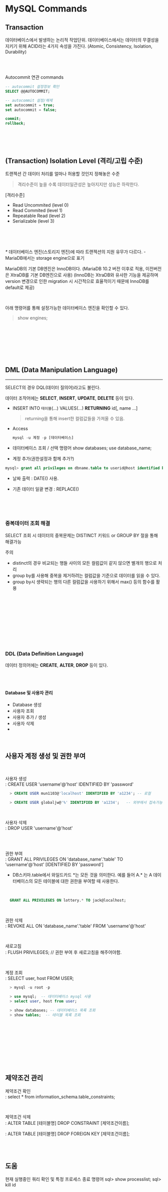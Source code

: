 # MySQL Commands

## Transaction

데이터베이스에서 발생하는 논리적 작업단위. 데이터베이스에서는 데이터의 무결성을 지키기 위해 ACID라는 4가지 속성을 가진다.
(Atomic, Consistency, Isolation, Durability)


<br><br>


Autocommit 연관 commands

``` sql
-- autocommit 설정정보 확인
SELECT @@AUTOCOMMIT;

-- autocommit 설정/해제
set autocommit = true;
set autocommit = false;

commit;
rollback;

```

<br><br><br>

## (Transaction) Isolation Level (격리/고립 수준)

트랜젝션 간 데이터 처리를 얼마나 허용할 것인지 정해놓은 수준
> 격리수준이 높을 수록 데이터일관성은 높아지지만 성능은 하락한다.

[격리수준]
* Read Uncommited (level 0)
* Read Commited (level 1)
* Repeatable Read (level 2)
* Serializable (level 3)



<br><br><br>

_*_ 데이터베이스 엔진(스토리지 엔진)에 따라 트랜젝션의 지원 유무가 다르다. - MariaDB에서는 storage engine으로 표기


MariaDB의 기본 DB엔진은 InnoDB이다. (MariaDB 10.2 버전 이후로 적용, 이전버전은 XtraDB를 기본 DB엔진으로 사용)
(InnoDB는 XtraDB와 유사한 기능을 제공하며 version 변경으로 인한 migration 시 시간적으로 효율적이기 때문에 InnoDB를 default로 제공)

<br>



아래 명령어를 통해 설정가능한 데이터베이스 엔진을 확인할 수 있다.
> show engines;












<br><br><br>
<br><br><br>

## DML (Data Manipulation Language)
---
SELECT의 경우 DQL(데이터 질의어)라고도 불린다.


데이터 조작어에는 **SELECT**, **INSERT**, **UPDATE**, **DELETE** 등이 있다.


* INSERT INTO `테이블`(...) VALUES(...) **RETURNING** id[, name ...]
  > returning을 통해 insert한 컬럼값들을 가져올 수 있음.


* Access
  ``` sql
  mysql -u 계정 -p [데이터베이스]
  ```
  
* 데이터베이스 조회 / 선택 명령어
  show databases;
  use database_name;

* 계정 추가(권한설정과 함께 추가?)
``` sql
mysql> grant all privileges on dbname.table to userid@host identified by 'password';
```


* 날짜 출력 : DATE() 사용.

* 기존 데이터 일괄 변경 : REPLACE()



<br><br><br>

### 중복데이터 조회 해결

SELECT 조회 시 데이터의 중복문제는 DISTINCT 키워드 or GROUP BY 절을 통해 해결가능


주의
* distinct의 경우 비교되는 행들 사이의 모든 컬럼값이 같지 않으면 별개의 행으로 처리
* group by를 사용해 중복을 제거하려는 컬럼값을 기준으로 데이터를 읽을 수 있다.
* group by시 생략되는 행의 다른 컬럼값을 사용하기 위해서 max() 등의 함수를 활용




<br><br><br>
<br><br><br>
<br><br><br>


### DDL (Data Definition Language)

데이터 정의어에는 **CREATE**, **ALTER**, **DROP**  등이 있다.

<br><br>

#### Database 및 사용자 관리
* Database 생성
* 사용자 조회
* 사용자 추가 / 생성
* 사용자 삭제
* 

<br>

사용자 계정 생성 및 권한 부여
---

<br>

사용자 생성 <br>
: CREATE USER 'username'@'host' IDENTIFIED BY 'password'

``` sql
  > CREATE USER mun1103@'localhost' IDENTIFIED BY 'a1234'; -- 로컬

  > CREATE USER globaljw@'%' IDENTIFIED BY 'a1234';   -- 외부에서 접속가능

```

<br>

사용자 삭제 <br>
: DROP USER 'username'@'host'

<br><br>



권한 부여 <br>
: GRANT ALL PRIVILEGES ON 'database_name'.'table' TO 'username'@'host' [IDENTIFIED BY 'password']

* DB스키마.table에서 와일드카드 \*는 모든 것을 의미한다. 예를 들어 A.\* 는 A 데이터베이스의 모든 테이블에 대한 권한을 부여할 때 사용한다.

<br>

``` SQL
  GRANT ALL PRIVILEGES ON lottery.* TO jack@localhost;

```

<br>

권한 삭제 <br>
: REVOKE ALL ON 'database_name'.'table' FROM 'username'@'host'



<br>

새로고침 <br>
: FLUSH PRIVILEGES;  // 권한 부여 후 새로고침을 해주어야함.




<br>

계정 조회 <br>
: SELECT user, host FROM USER;

``` sql
  > mysql -u root -p
  
  > use mysql;  -- 데이터베이스 mysql 사용
  > select user, host from user;

  > show databases; -- 데이터베이스 목록 조회
  > show tables;  -- 테이블 목록 조회

```



<br>




<br><br>
<br><br>
<br><br>



제약조건 관리
---

제약조건 확인 <br>
: select * from information_schema.table_constraints;


<br>

제약조건 삭제 <br>
: ALTER TABLE [테이블명] DROP CONSTRAINT [제약조건이름];

: ALTER TABLE [테이블명] DROP FOREIGN KEY [제약조건이름];





<br><br>

## 도움

현재 실행중인 쿼리 확인 및 특정 프로세스 종료 명령어
sql> show processlist;
sql> kill id



<br><br><br>

<br><br><br>

### [참고]
  *-* 기본 SQL 문장이란 (mariadb doc) - https://mariadb.com/kb/ko/basic-sql-statements/ <br>
  <br>

  * DB엔진, Transaction <br>
  *-* Transaction의 Isolation Level 이란? - https://skytitan.tistory.com/265 <br>
  *-* Transaction의 Isolation Level 이란? [better] - https://it-license.tistory.com/25 <br>
  *-* isolation level 및 locking 전략 [@@@@@] - https://suhwan.dev/2019/06/09/transaction-isolation-level-and-lock/ <br>

  *-* 데이터베이스 엔진이란? - https://ko.wikipedia.org/wiki/%EB%8D%B0%EC%9D%B4%ED%84%B0%EB%B2%A0%EC%9D%B4%EC%8A%A4_%EC%97%94%EC%A7%84 <br>
  *-* InnoDB, XtraDB, MyISAM 비교 [@@@@@] - https://idchowto.com/myisam-innodb-xtradb-%ED%8A%B9%EC%A7%95-%EB%B0%8F-%EC%84%A4%EC%A0%95/ <br>
  *-* MySQL의 DB엔진 종류 및 특징 - https://nomadlee.com/mysql-%EC%8A%A4%ED%86%A0%EB%A6%AC%EC%A7%80-%EC%97%94%EC%A7%84-%EC%A2%85%EB%A5%98-%EB%B0%8F-%ED%8A%B9%EC%A7%95/ <br>

  <br>


  * **DML**
  *-* mariaDB > Returning [Document] - https://mariadb.com/kb/en/insertreturning/ <br>
  *-* insert후 값 가져오기(블로그) - https://hochoon-dev.tistory.com/entry/SpringBoot-Mybatis-Insert-%ED%95%9C-%EA%B0%92%EC%9D%98-AUTOINCREMENT%EB%90%9C-ID-%EA%B0%80%EC%A0%B8%EC%98%A4%EA%B8%B0 <br>

  *-* 데이터 일괄변경 [REPLACE] - https://yeop-blog.github.io/2017/10/02/2017-10-02-old-blog-post88/ <br>
  
  *-* https://linuxism.ustd.ip.or.kr/510 <br>

  *-* 데이터 중복 제거 (Okky 질의) - https://okky.kr/article/511810 <br>
  *-* 데이터 중복 제거 group by & max() - http://b1ix.net/87 <br>


  * **DDL**
  *-* DB 생성 - https://devdhjo.github.io/mysql/2020/01/29/database-mysql-002.html <br>
  *-* 데이터베이스 - https://jjeongil.tistory.com/1322 <br>
  *-* 계정변경 - https://m.blog.naver.com/PostView.naver?isHttpsRedirect=true&blogId=athena1028&logNo=20060725715 <br>
  *-* 유저 권한 설정 - https://fun25.co.kr/blog/mysql-grant-user-privileges/?page=9 <br>
  *-* DB 사용자 추가방식 (create / grant) - https://technote.kr/32 <br>
  *-* DB 사용자 권한 설정 - https://damduc.tistory.com/4 <br>

  *-* 테이블 제약조건 확인 쿼리 - https://dataedo.com/kb/query/mysql/check-column-nullable <br>

  *-* 테이블 CRUD - https://mcpaint.tistory.com/194 <br>
  *-* 테이블 컬럼 null 가능하게 변경 - https://sql-factory.tistory.com/1003 <br>
  *-* 제약조건 확인 및 관리 - https://blog.naver.com/PostView.nhn?blogId=imf4&logNo=220779978513&categoryNo=26&parentCategoryNo=0&viewDate=&currentPage=1&postListTopCurrentPage=1&from=postView <br>

  *-* 현재 실행중인 쿼리 확인 - https://ssssssu12.tistory.com/10 <br>